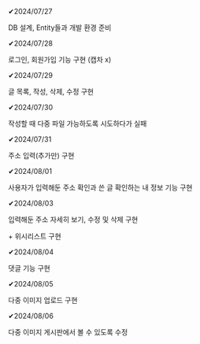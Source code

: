 ✔2024/07/27

DB 설계, Entity들과 개발 환경 준비

✔2024/07/28

로그인, 회원가입 기능 구현 (캡차 x)

✔2024/07/29

글 목록, 작성, 삭제, 수정 구현

✔2024/07/30

작성할 때 다중 파일 가능하도록 시도하다가 실패

✔2024/07/31

주소 입력(추가만) 구현

✔2024/08/01

사용자가 입력해둔 주소 확인과 쓴 글 확인하는 내 정보 기능 구현

✔2024/08/03

입력해둔 주소 자세히 보기, 수정 및 삭제 구현

\+ 위시리스트 구현

✔2024/08/04

댓글 기능 구현

✔2024/08/05

다중 이미지 업로드 구현

✔2024/08/06

다중 이미지 게시판에서 볼 수 있도록 수정
